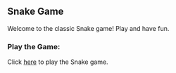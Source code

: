 ## Snake Game

Welcome to the classic Snake game! Play and have fun.

### Play the Game:
Click [here](https://pranavsai29.github.io/Snake/) to play the Snake game.
